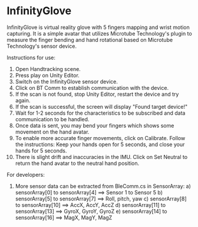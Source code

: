 # InfinityGlove
InfinityGlove is virtual reality glove with 5 fingers mapping and wrist motion capturing. 
It is a simple avatar that utilizes Microtube Technology's plugin to measure the finger bending and hand rotational based on Microtube Technology's sensor device.

Instructions for use:
1) Open Handtracking scene.
2) Press play on Unity Editor.
3) Switch on the InfinityGlove sensor device.
4) Click on BT Comm to establish communication with the device.
5) If the scan is not found, stop Unity Editor, restart the device and try again. 
6) If the scan is successful, the screen will display "Found target device!"
7) Wait for 1-2 seconds for the characteristics to be subscribed and data communication to be handled.
8) Once data is sent, you may bend your fingers which shows some movement on the hand avatar. 
9) To enable more accurate finger movements, click on Calibrate. Follow the instructions: Keep your hands open for 5 seconds, and close your hands for 5 seconds.
10) There is slight drift and inaccuracies in the IMU. Click on Set Neutral to return the hand avatar to the neutral hand position.


For developers:
1) More sensor data can be extracted from BleComm.cs in SensorArray:
	a) sensorArray[0] to sensorArray[4] ==> Sensor 1 to Sensor 5
	b) sensorArray[5] to sensorArray[7] ==> Roll, pitch, yaw
	c) sensorArray[8] to sensorArray[10] ==> AccX, AccY, AccZ
	d) sensorArray[11] to sensorArray[13] ==> GyroX, GyroY, GyroZ
	e) sensorArray[14] to sensorArray[16] ==> MagX, MagY, MagZ
    




